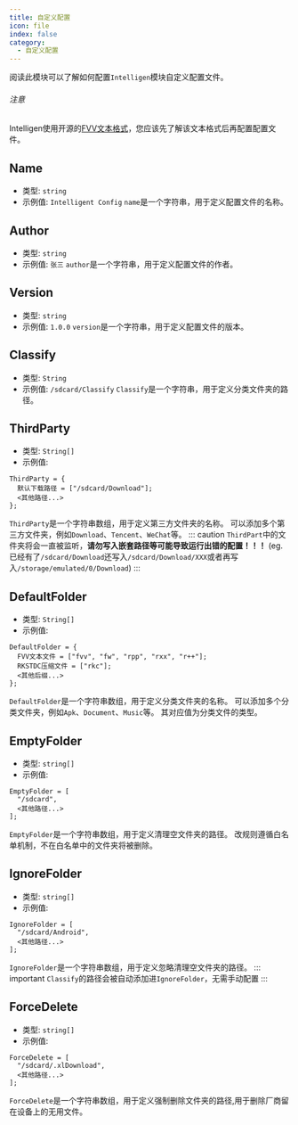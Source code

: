 ```yaml
---
title: 自定义配置
icon: file
index: false
category:
  - 自定义配置
---
```



阅读此模块可以了解如何配置`Intelligen`模块自定义配置文件。

###### 注意

Intelligen使用开源的[FVV文本格式](https://github.com/GunRain/FVV)，您应该先了解该文本格式后再配置配置文件。

## Name

* 类型: `string`
* 示例值: `Intelligent Config`
`name`是一个字符串，用于定义配置文件的名称。

## Author

* 类型: `string`
* 示例值: `张三`
`author`是一个字符串，用于定义配置文件的作者。

## Version

* 类型: `string`
* 示例值: `1.0.0`
`version`是一个字符串，用于定义配置文件的版本。

## Classify

* 类型: `String`
* 示例值: `/sdcard/Classify`
`Classify`是一个字符串，用于定义分类文件夹的路径。

## ThirdParty

* 类型: `String[]`
* 示例值:
``` fvv
ThirdParty = {
  默认下载路径 = ["/sdcard/Download"];
  <其他路径...>
};
```
`ThirdParty`是一个字符串数组，用于定义第三方文件夹的名称。
可以添加多个第三方文件夹，例如`Download`、`Tencent`、`WeChat`等。
::: caution
`ThirdPart`中的文件夹将会一直被监听，**请勿写入嵌套路径等可能导致运行出错的配置！！！** (eg. 已经有了`/sdcard/Download`还写入`/sdcard/Download/XXX`或者再写入`/storage/emulated/0/Download`)
:::

## DefaultFolder

* 类型: `String[]`
* 示例值:
``` fvv
DefaultFolder = {
  FVV文本文件 = ["fvv", "fw", "rpp", "rxx", "r++"];
  RKSTDC压缩文件 = ["rkc"];
  <其他后缀...>
};
```
`DefaultFolder`是一个字符串数组，用于定义分类文件夹的名称。
可以添加多个分类文件夹，例如`Apk`、`Document`、`Music`等。
其对应值为分类文件的类型。

## EmptyFolder

* 类型: `string[]`
* 示例值:
``` fvv
EmptyFolder = [
  "/sdcard",
  <其他路径...>
];
```
`EmptyFolder`是一个字符串数组，用于定义清理空文件夹的路径。
改规则遵循白名单机制，不在白名单中的文件夹将被删除。

## IgnoreFolder

* 类型: `string[]`
* 示例值:
``` fvv
IgnoreFolder = [
  "/sdcard/Android",
  <其他路径...>
];
```
`IgnoreFolder`是一个字符串数组，用于定义忽略清理空文件夹的路径。
::: important
`Classify`的路径会被自动添加进`IgnoreFolder`，无需手动配置
:::

## ForceDelete

* 类型: `string[]`
* 示例值:
``` fvv
ForceDelete = [
  "/sdcard/.xlDownload",
  <其他路径...>
];
```
`ForceDelete`是一个字符串数组，用于定义强制删除文件夹的路径,用于删除厂商留在设备上的无用文件。
